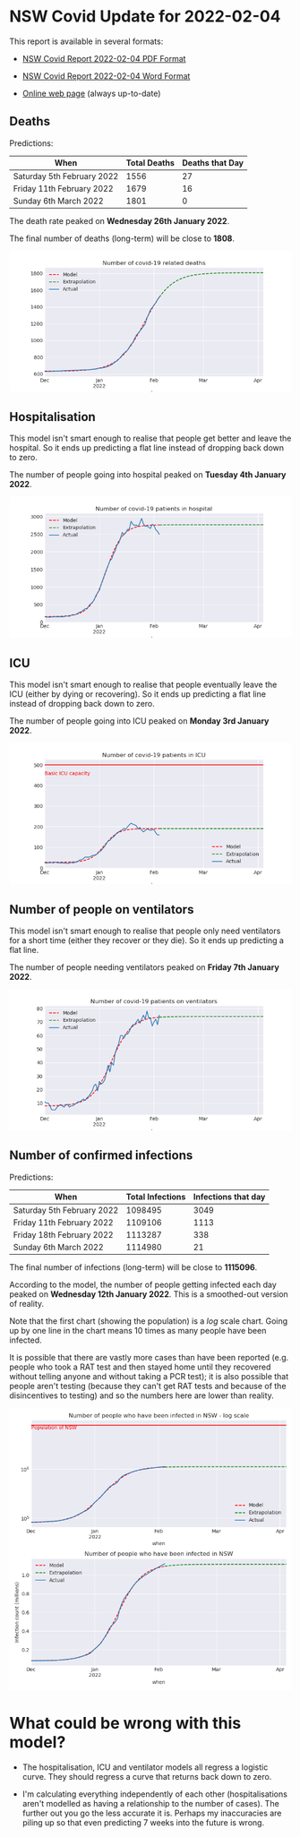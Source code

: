 # NSW Covid Update for 2022-02-04

This report is available in several formats:

- [NSW Covid Report 2022-02-04 PDF Format](https://github.com/solresol/yet-another-pandemic-prediction/raw/main/output/2022-02-04/nsw-covid-report-2022-02-04.pdf)

- [NSW Covid Report 2022-02-04 Word Format](https://github.com/solresol/yet-another-pandemic-prediction/raw/main/output/2022-02-04/nsw-covid-report-2022-02-04.docx)

- [Online web page](https://github.com/solresol/yet-another-pandemic-prediction/tree/main/output/README.md) (always up-to-date)

## Deaths

Predictions:

| When | Total Deaths | Deaths that Day |
| ---- | ------------ | --------------- |
| Saturday 5th February 2022 | 1556 | 27 |
| Friday 11th February 2022 | 1679 | 16 |
| Sunday 6th March 2022 | 1801 | 0 |

The death rate peaked on **Wednesday 26th January 2022**.

The final number of deaths (long-term) will
be close to **1808**.

![](2022-02-04/deaths.png)



## Hospitalisation

This model isn't smart enough to realise that people get better and leave the hospital.
So it ends up predicting a flat line instead of dropping back down to zero.

The number of people going into hospital peaked on **Tuesday 4th January 2022**.

![](2022-02-04/hospitalisation.png)

## ICU

This model isn't smart enough to realise that people eventually leave the ICU
(either by dying or recovering).
So it ends up predicting a flat line instead of dropping back down to zero.

The number of people going into ICU peaked on **Monday 3rd January 2022**.

![](2022-02-04/icu.png)

## Number of people on ventilators

This model isn't smart enough to realise that people only need ventilators for
a short time (either they recover or they die). So it ends up predicting a flat line.

The number of people needing ventilators peaked on **Friday 7th January 2022**.

![](2022-02-04/ventilators.png)

## Number of confirmed infections

Predictions:

| When | Total Infections | Infections that day |
| ---- | ------------ | --------------- |
| Saturday 5th February 2022 | 1098495 | 3049 |
| Friday 11th February 2022 | 1109106 | 1113 |
| Friday 18th February 2022 | 1113287 | 338 |
| Sunday 6th March 2022 | 1114980 | 21 |

The final number of infections (long-term) will
be close to **1115096**.


According to the model, the number of people getting infected each day peaked on **Wednesday 12th January 2022**. This is a smoothed-out version of reality.

Note that the first chart (showing the population) is a *log* scale chart. Going up by one line in the chart means 10 times as many people have been infected. 

It is possible that there are vastly more cases than have been
reported (e.g. people who took a RAT test and then stayed home until
they recovered without telling anyone and without taking a PCR test);
it is also possible that people aren't testing (because they can't get
RAT tests and because of the disincentives to testing) and so the
numbers here are lower than reality.


![](2022-02-04/infection.png)



# What could be wrong with this model?

- The hospitalisation, ICU and ventilator models all regress a logistic curve. They
should regress a curve that returns back down to zero.

- I'm calculating everything independently of each other (hospitalisations aren't modelled as having a relationship to the number of cases). The further out you go the less accurate it is. Perhaps my inaccuracies are piling up so that even predicting 7 weeks into the future is wrong.

